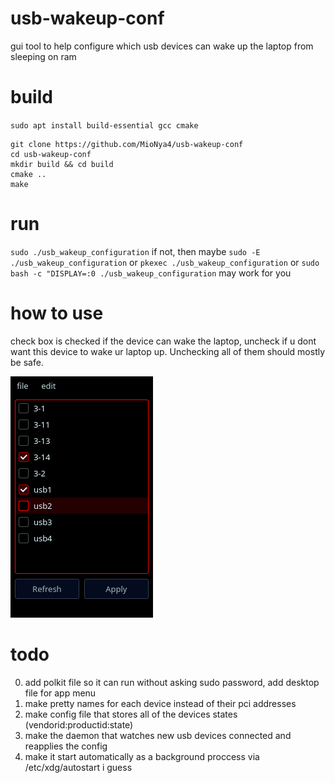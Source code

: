 # usb-wakeup-conf
gui tool to help configure which usb devices can wake up the laptop from sleeping on ram

# build
`sudo apt install build-essential gcc cmake`
```
git clone https://github.com/MioNya4/usb-wakeup-conf
cd usb-wakeup-conf
mkdir build && cd build
cmake ..
make
```

# run
`sudo ./usb_wakeup_configuration`
if not, then maybe `sudo -E ./usb_wakeup_configuration`
or `pkexec ./usb_wakeup_configuration`
or `sudo bash -c "DISPLAY=:0 ./usb_wakeup_configuration` may work for you

# how to use
check box is checked if the device can wake the laptop, uncheck if u dont want this device to wake ur laptop up. Unchecking all of them should mostly be safe.

![text](https://github.com/MioNya4/usb-wakeup-conf/blob/main/Screenshot_20231119_165754.png)

# todo
0) add polkit file so it can run without asking sudo password, add desktop file for app menu
1) make pretty names for each device instead of their pci addresses
2) make config file that stores all of the devices states (vendorid:productid:state)
3) make the daemon that watches new usb devices connected and reapplies the config
4) make it start automatically as a background proccess via /etc/xdg/autostart i guess
